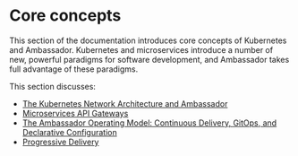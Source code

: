 # Core concepts

This section of the documentation introduces core concepts of Kubernetes and Ambassador. Kubernetes and microservices introduce a number of new, powerful paradigms for software development, and Ambassador takes full advantage of these paradigms.

This section discusses:

* [The Kubernetes Network Architecture and Ambassador](../kubernetes-network-architecture.md)
* [Microservices API Gateways](../microservices-api-gateways)
* [The Ambassador Operating Model: Continuous Delivery, GitOps, and Declarative Configuration](../gitops-continuous-delivery.md)
* [Progressive Delivery](../progressive-delivery.md)


